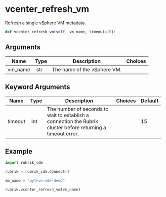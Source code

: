 # vcenter_refresh_vm

Refresh a single vSphere VM metadata.

```py
def vcenter_refresh_vm(self, vm_name, timeout=15):
```

## Arguments

| Name        | Type | Description                                                                 | Choices |
|-------------|------|-----------------------------------------------------------------------------|---------|
| vm_name  | str | The name of the vSphere VM. |  |

## Keyword Arguments

| Name        | Type | Description                                                                 | Choices | Default |
|-------------|------|-----------------------------------------------------------------------------|---------|---------|
| timeout  | int | The number of seconds to wait to establish a connection the Rubrik cluster before returning a timeout error.  |  | 15 |




## Example

```py
import rubrik_cdm

rubrik = rubrik_cdm.Connect()

vm_name = "python-sdk-demo"

rubrik.vcenter_refresh_vm(vm_name)

```
